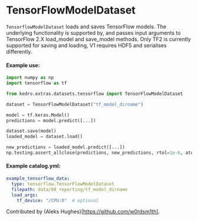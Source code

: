 # TensorFlowModelDataset

``TensorflowModelDataset`` loads and saves TensorFlow models.
The underlying functionality is supported by, and passes input arguments to TensorFlow 2.X load_model and save_model methods. Only TF2 is currently supported for saving and loading, V1 requires HDF5 and serialises differently.

#### Example use:
```python
import numpy as np
import tensorflow as tf

from kedro.extras.datasets.tensorflow import TensorFlowModelDataset

dataset = TensorFlowModelDataset("tf_model_dirname")

model = tf.keras.Model()
predictions = model.predict([...])

dataset.save(model)
loaded_model = dataset.load()

new_predictions = loaded_model.predict([...])
np.testing.assert_allclose(predictions, new_predictions, rtol=1e-6, atol=1e-6)
```

#### Example catalog.yml:
```yaml
example_tensorflow_data:
  type: tensorflow.TensorFlowModelDataset
  filepath: data/08_reporting/tf_model_dirname
  load_args:
    tf_device: "/CPU:0"  # optional
```

Contributed by (Aleks Hughes)[https://github.com/w0rdsm1th].

